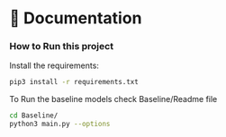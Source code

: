 📖 Documentation 
================

### How to Run this project

Install the requirements:
```bash
pip3 install -r requirements.txt 
```

To Run the baseline models check Baseline/Readme file
```bash
cd Baseline/
python3 main.py --options  
```